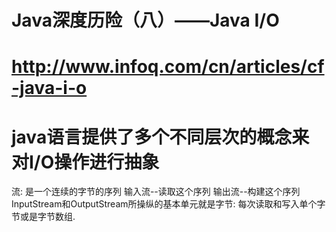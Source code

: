 # Java深度历险（八）——Java I/O
# http://www.infoq.com/cn/articles/cf-java-i-o

# java语言提供了多个不同层次的概念来对I/O操作进行抽象
流: 是一个连续的字节的序列
输入流--读取这个序列
输出流--构建这个序列
InputStream和OutputStream所操纵的基本单元就是字节: 每次读取和写入单个字节或是字节数组.
